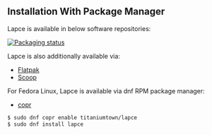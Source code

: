## Installation With Package Manager

Lapce is available in below software repositories:

[![Packaging status](https://repology.org/badge/vertical-allrepos/lapce.svg)](https://repology.org/project/lapce/versions)

Lapce is also additionally available via:

- [Flatpak](https://flathub.org/apps/details/dev.lapce.lapce)
- [Scoop](https://scoop.sh/#/apps?q=lapce)


For Fedora Linux, Lapce is available via dnf RPM package manager:

- [copr](https://copr.fedorainfracloud.org/coprs/titaniumtown/lapce/)
```bash
$ sudo dnf copr enable titaniumtown/lapce 
$ sudo dnf install lapce
```
